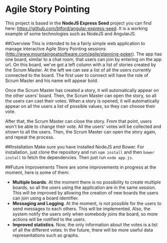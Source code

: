 # Agile Story Pointing
This project is based in the **NodeJS Express Seed** project you can find here: https://github.com/btford/angular-express-seed. It is a working example of some technologies such as NodeJS and AngularJS.

##Overview
This is intended to be a fairly simple web application to manage interactive Agile Story Pointing sessions (http://www.mountaingoatsoftware.com/agile/planning-poker). The app has one board, similar to a chat room, that users can join by entering on the app url. On this board, we've got a left column with a list of stories created by the Scrum Master. At the left we can see a list of all the users currently connected to the board. The first user to connect will have the role of Scrum Master and his name will appear bold.

Once the Scrum Master has created a story, it will automatically appear on the other users' board. Then, the Scrum Master can open the story, so all the users can cast their votes. When a story is opened, it will automatically appear on all the users a list of possible values, so they can choose their vote.

After that, the Scrum Master can close the story. From that point, users won't be able to change their vote. All the users' votes will be collected and shown to all the users. Then, the Scrum Master can open the story again, and repeat the process.

##Installation
Make sure you have installed NodeJS and Bower. For installation, just clone the repository and run `npm install` and then `bower install` to fetch the dependencies. Then just run `node app.js`.

##Future Improvements
There are some improvements in progress at the moment, here is some of them:
- **Multiple boards**. At the moment there is no possibility to create multiple boards, so all the users using the application are in the same session. This will be improved by allowing the creation of new boards the users can join using a board identifier.
- **Messaging and Logging**. At the moment, is not possible for the users to send messages to each others. This will be implemented. Also, the system notify the users only when somebody joins the board, so more actions will be notified to the users.
- **Improved statistics**. Now, the only information about the votes is a list of all the different votes. In the future, there will be more useful data representations such as graphs. 
